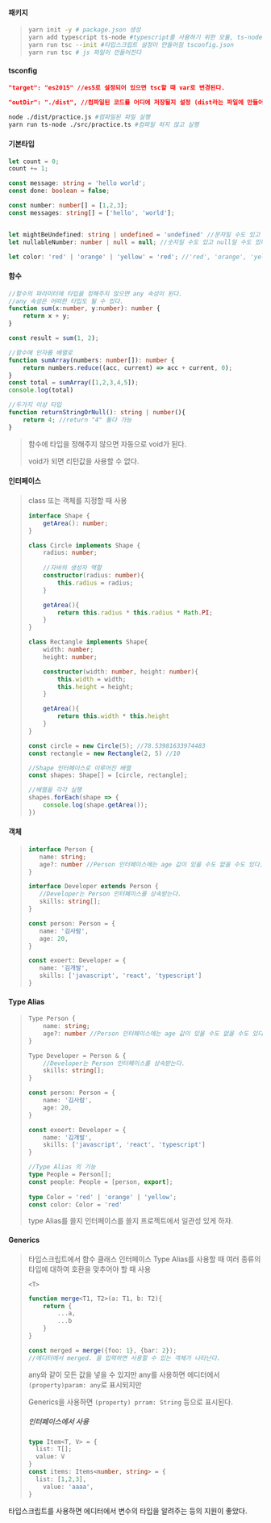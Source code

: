 #### 패키지

> ```bash
> yarn init -y # package.json 생성
> yarn add typescript ts-node #typescript를 사용하기 위한 모듈, ts-node는 콘솔에서 바로 실행시켜주는 모듈
> yarn run tsc --init #타입스크립트 설정이 만들어짐 tsconfig.json
> yarn run tsc # js 파일이 만들어진다 
> ```



#### tsconfig

```json
"target": "es2015" //es5로 설정되어 있으면 tsc할 때 var로 변경된다.

"outDir": "./dist", //컴파일된 코드를 어디에 저장될지 설정 (dist라는 파일에 만들어짐)
```

```bash
node ./dist/practice.js #컴파일된 파일 실행
yarn run ts-node ./src/practice.ts #컴파일 하지 않고 실행
```



#### 기본타입

````typescript
let count = 0;
count += 1;

const message: string = 'hello world';
const done: boolean = false;

const number: number[] = [1,2,3];
const messages: string[] = ['hello', 'world'];


let mightBeUndefined: string | undefined = 'undefined' //문자일 수도 있고 undefined일 수도 있다.
let nullableNumber: number | null = null; //숫자일 수도 있고 null일 수도 있다.

let color: 'red' | 'orange' | 'yellow' = 'red'; //'red', 'orange', 'yellow' 값으로 밖에 변경이 불가능하다.
````

#### 함수

```typescript
//함수의 파라미터에 타입을 정해주지 않으면 any 속성이 된다.
//any 속성은 어떠한 타입도 될 수 있다.
function sum(x:number, y:number): number {
    return x + y;
}

const result = sum(1, 2);

//함수에 인자를 배열로
function sumArray(numbers: number[]): number {
    return numbers.reduce((acc, current) => acc + current, 0);
}
const total = sumArray([1,2,3,4,5]);
console.log(total)

//두가지 이상 타입
function returnStringOrNull(): string | number(){
    return 4; //return "4" 둘다 가능
}
```

> 함수에 타입을 정해주지 않으면 자동으로 void가 된다.
>
> void가 되면 리턴값을 사용할 수 없다.



#### 인터페이스

> class 또는 객체를 지정할 때 사용
>
> ```typescript
> interface Shape {
>     getArea(): number;
> }
> 
> class Circle implements Shape {
>     radius: number;
> 	
>     //자바의 생성자 역할
>     constructor(radius: number){
>         this.radius = radius;
>     }
> 
>     getArea(){
>         return this.radius * this.radius * Math.PI;
>     }
> }
> 
> class Rectangle implements Shape{
>     width: number;
>     height: number;
> 
>     constructor(width: number, height: number){
>         this.width = width;
>         this.height = height;
>     }
> 
>     getArea(){
>         return this.width * this.height
>     }
> }
> 
> const circle = new Circle(5); //78.53981633974483
> const rectangle = new Rectangle(2, 5) //10
> 
> //Shape 인터페이스로 이루어진 배열
> const shapes: Shape[] = [circle, rectangle];
> 
> //배열을 각각 실행
> shapes.forEach(shape => {
>     console.log(shape.getArea());
> })
> ```



#### 객체

>```typescript
>interface Person {
>    name: string;
>    age?: number //Person 인터페이스에는 age 값이 있을 수도 없을 수도 있다.
>}
>
>interface Developer extends Person {
>    //Developer는 Person 인터페이스를 상속받는다.
>    skills: string[];
>}
>
>const person: Person = {
>    name: '김사람',
>    age: 20,
>}
>
>const exoert: Developer = {
>    name: '김개발',
>    skills: ['javascript', 'react', 'typescript']
>}
>```



#### Type Alias

> ```typescript
> Type Person {
>     name: string;
>     age?: number //Person 인터페이스에는 age 값이 있을 수도 없을 수도 있다.
> }
> 
> Type Developer = Person & {
>     //Developer는 Person 인터페이스를 상속받는다.
>     skills: string[];
> }
> 
> const person: Person = {
>     name: '김사람',
>     age: 20,
> }
> 
> const exoert: Developer = {
>     name: '김개발',
>     skills: ['javascript', 'react', 'typescript']
> }
> 
> //Type Alias 의 기능
> type People = Person[];
> const people: People = [person, export];
>     
> type Color = 'red' | 'orange' | 'yellow';
> const color: Color = 'red'
> ```
>
> type Alias를 쓸지 인터페이스를 쓸지 프로젝트에서 일관성 있게 하자.



#### Generics

> 타입스크립트에서 함수 클래스 인터페이스 Type Alias를 사용할 때 여러 종류의 타입에 대하여 호환을 맞추어야 할 때 사용
>
> `<T>`
>
> ```typescript
> function merge<T1, T2>(a: T1, b: T2){
>     return {
>         ...a,
>         ...b
>     }
> }
> 
> const merged = merge({foo: 1}, {bar: 2});
> //에디터에서 merged. 을 입력하면 사용할 수 있는 객체가 나타난다.
> ```
>
> any와 같이 모든 값을 넣을 수 있지만 any를 사용하면 에디터에서 `(property)param: any`로 표시되지만
>
> Generics을 사용하면 `(property) prram: String` 등으로 표시된다.
>
> ##### 인터페이스에서 사용
>
> ```typescript
> type Item<T, V> = {
> 	list: T[];
> 	value: V
> }
> const items: Items<number, string> = {
> 	list: [1,2,3],
>     value: 'aaaa',
> }
> ```
>
> 









타입스크립트를 사용하면 에디터에서 변수의 타입을 알려주는 등의 지원이 좋았다.